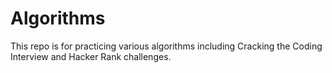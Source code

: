 # Algorithms

This repo is for practicing various algorithms including Cracking the Coding Interview and Hacker Rank challenges.